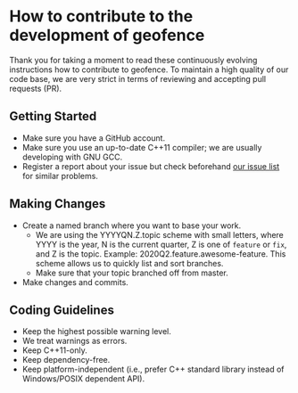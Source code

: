 How to contribute to the development of geofence
================================================

Thank you for taking a moment to read these continuously evolving instructions how to contribute to geofence.
To maintain a high quality of our code base, we are very strict in terms of reviewing and accepting pull requests (PR).

## Getting Started
- Make sure you have a GitHub account.
- Make sure you use an up-to-date C++11 compiler; we are usually developing with GNU GCC.
- Register a report about your issue but check beforehand [our issue list](https://github.com/chrberger/geofence/issues) for similar problems.

## Making Changes
- Create a named branch where you want to base your work.
    - We are using the YYYYQN.Z.topic scheme with small letters, where YYYY is the year, N is the current quarter, Z is one of `feature` or `fix`, and Z is the topic. Example: 2020Q2.feature.awesome-feature. This scheme allows us to quickly list and sort branches.
    - Make sure that your topic branched off from master.
- Make changes and commits.

## Coding Guidelines
- Keep the highest possible warning level.
- We treat warnings as errors.
- Keep C++11-only.
- Keep dependency-free.
- Keep platform-independent (i.e., prefer C++ standard library instead of Windows/POSIX dependent API).

